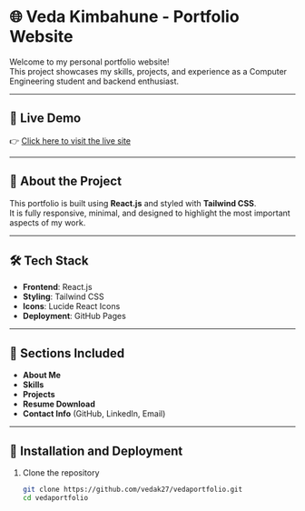 # 🌐 Veda Kimbahune - Portfolio Website

Welcome to my personal portfolio website!  
This project showcases my skills, projects, and experience as a Computer Engineering student and backend enthusiast.

---

## 🚀 Live Demo

👉 [Click here to visit the live site](https://vedak27.github.io/vedaportfolio)

---

## 📁 About the Project

This portfolio is built using **React.js** and styled with **Tailwind CSS**.  
It is fully responsive, minimal, and designed to highlight the most important aspects of my work.

---

## 🛠️ Tech Stack

- **Frontend**: React.js
- **Styling**: Tailwind CSS
- **Icons**: Lucide React Icons
- **Deployment**: GitHub Pages

---

## 📸 Sections Included

- **About Me**
- **Skills**
- **Projects**
- **Resume Download**
- **Contact Info** (GitHub, LinkedIn, Email)

---

## 🧾 Installation and Deployment

1. Clone the repository  
   ```bash
   git clone https://github.com/vedak27/vedaportfolio.git
   cd vedaportfolio
